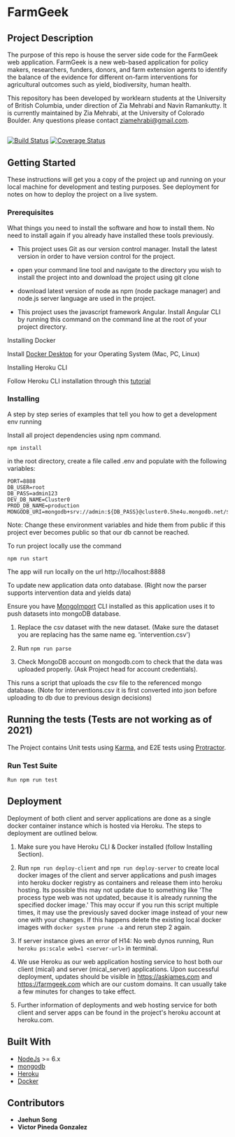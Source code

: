 # FarmGeek

## Project Description

The purpose of this repo is house the server side code for the FarmGeek web application. FarmGeek is a new web-based application for policy makers, researchers, funders, donors, and farm extension agents to identify the balance of the evidence for different on-farm interventions for agricultural outcomes such as yield, biodiversity, human health.

This repository has been developed by worklearn students at the University of British Columbia, under direction of Zia Mehrabi and Navin Ramankutty. It is currently maintained by Zia Mehrabi, at the University of Colorado Boulder. Any questions please contact ziamehrabi@gmail.com.

## 

[![Build Status](https://travis-ci.com/AgriculturalEvidence/mical_server.svg?branch=master)](https://travis-ci.com/AgriculturalEvidence/mical_server)
[![Coverage Status](https://coveralls.io/repos/github/AgriculturalEvidence/mical_server/badge.svg?branch=master)](https://coveralls.io/github/AgriculturalEvidence/mical_server?branch=master)

## Getting Started

These instructions will get you a copy of the project up and running on your local machine for development and testing purposes. See deployment for notes on how to deploy the project on a live system.

### Prerequisites

What things you need to install the software and how to install them. No need to install again if you already have installed these tools previously.

- This project uses Git as our version control manager. Install the latest version in order to have version control for the project.

- open your command line tool and navigate to the directory you wish to install the project into and download the project using git clone <project-repo-link>

- download latest version of node as npm (node package manager) and node.js server language are used in the project.

- This project uses the javascript framework Angular. Install Angular CLI by running this command on the command line at the root of your project directory.

Installing Docker

Install [Docker Desktop](https://www.docker.com/products/docker-desktop) for your Operating System (Mac, PC, Linux)

Installing Heroku CLI

Follow Heroku CLI installation through this [tutorial](https://devcenter.heroku.com/articles/heroku-cli)

### Installing

A step by step series of examples that tell you how to get a development env running

Install all project dependencies using npm command.

```
npm install
```

in the root directory, create a file called .env and populate with the following variables:

```
PORT=8888
DB_USER=root
DB_PASS=admin123
DEV_DB_NAME=Cluster0
PROD_DB_NAME=production
MONGODB_URI=mongodb+srv://admin:${DB_PASS}@cluster0.5he4u.mongodb.net/${DEV_DB_NAME}
```

Note: Change these environment variables and hide them from public if this project ever becomes public so that our db cannot be reached.

To run project locally use the command

```
npm run start
```

The app will run locally on the url http://localhost:8888

To update new application data onto database. (Right now the parser supports intervention data and yields data)

Ensure you have [MongoImport](https://docs.mongodb.com/database-tools/installation/installation/) CLI installed as this application uses it to push datasets into mongoDB database.

1. Replace the csv dataset with the new dataset. (Make sure the dataset you are replacing has the same name eg. 'intervention.csv')

2. Run `npm run parse`

3. Check MongoDB account on mongodb.com to check that the data was uploaded properly. (Ask Project head for account credentials).

This runs a script that uploads the csv file to the referenced mongo database. (Note for interventions.csv it is first converted into json before uploading to db due to previous design decisions)

## Running the tests (Tests are not working as of 2021)

The Project contains Unit tests using [Karma](https://karma-runner.github.io), and E2E tests using [Protractor](http://www.protractortest.org/).

### Run Test Suite

```
Run npm run test
```

## Deployment

Deployment of both client and server applications are done as a single docker container instance which is hosted via Heroku. The steps to deployment are outlined below.

1. Make sure you have Heroku CLI & Docker installed (follow Installing Section).

2. Run `npm run deploy-client` and `npm run deploy-server` to create local docker images of the client and server applications and push images into heroku docker registry as containers and release them into heroku hosting. Its possible this may not update due to something like 'The process type web was not updated, because it is already running the specified docker image.'
   This may occur if you run this script multiple times, it may use the previously saved docker image instead of your new one with your changes.
   If this happens delete the existing local docker images with `docker system prune -a` and rerun step 2 again.

3. If server instance gives an error of H14: No web dynos running, Run `heroku ps:scale web=1 <server-url>` in terminal.

4. We use Heroku as our web application hosting service to host both our client (mical) and server (mical_server) applications. Upon successful deployment, updates should be visible in https://askjames.com and https://farmgeek.com which are our custom domains. It can usually take a few minutes for changes to take effect.

5. Further information of deployments and web hosting service for both client and server apps can be found in the project's heroku account at heroku.com.

## Built With

- [NodeJs](http://nodejs.org) >= 6.x
- [mongodb](http://mongodb.org)
- [Heroku](https://www.heroku.com)
- [Docker](https://www.docker.com)

## Contributors

- **Jaehun Song**
- **Victor Pineda Gonzalez**
